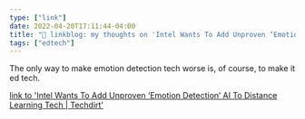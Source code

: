```yaml
---
type: ["link"]
date: 2022-04-20T17:11:44-04:00
title: "🔗 linkblog: my thoughts on 'Intel Wants To Add Unproven ‘Emotion Detection’ AI To Distance Learning Tech | Techdirt'"
tags: ["edtech"]
---
```

The only way to make emotion detection tech worse is, of course, to make it ed tech.
 
[link to 'Intel Wants To Add Unproven ‘Emotion Detection’ AI To Distance Learning Tech | Techdirt'](https://www.techdirt.com/2022/04/20/intel-wants-to-add-unproven-emotion-detection-ai-to-distance-learning-tech/)
